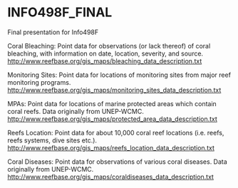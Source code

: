 # INFO498F_FINAL
Final presentation for Info498F

Coral Bleaching: Point data for observations (or lack thereof) of coral bleaching, with information on date, location, severity, and source. http://www.reefbase.org/gis_maps/bleaching_data_description.txt

Monitoring Sites: Point data for locations of monitoring sites from major reef monitoring programs. http://www.reefbase.org/gis_maps/monitoring_sites_data_description.txt

MPAs: Point data for locations of marine protected areas which contain coral reefs. Data originally from UNEP-WCMC. http://www.reefbase.org/gis_maps/protected_area_data_description.txt

Reefs Location: Point data for about 10,000 coral reef locations (i.e. reefs, reefs systems, dive sites etc.). http://www.reefbase.org/gis_maps/reefs_location_data_description.txt

Coral Diseases: Point data for observations of various coral diseases. Data originally from UNEP-WCMC. http://www.reefbase.org/gis_maps/coraldiseases_data_description.txt
